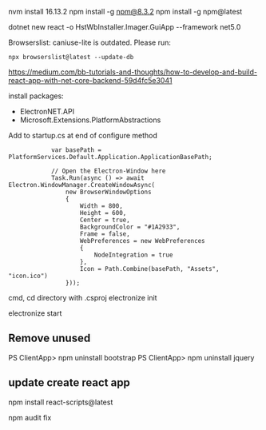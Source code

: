 ﻿nvm install 16.13.2
npm install -g npm@8.3.2
npm install -g npm@latest

dotnet new react -o HstWbInstaller.Imager.GuiApp --framework net5.0

Browserslist: caniuse-lite is outdated. Please run:
```
npx browserslist@latest --update-db
```

https://medium.com/bb-tutorials-and-thoughts/how-to-develop-and-build-react-app-with-net-core-backend-59d4fc5e3041

install packages:
- ElectronNET.API
- Microsoft.Extensions.PlatformAbstractions

Add to startup.cs at end of configure method
```
            var basePath = PlatformServices.Default.Application.ApplicationBasePath;

            // Open the Electron-Window here
            Task.Run(async () => await Electron.WindowManager.CreateWindowAsync(
                new BrowserWindowOptions
                {
                    Width = 800,
                    Height = 600,
                    Center = true,
                    BackgroundColor = "#1A2933",
                    Frame = false,
                    WebPreferences = new WebPreferences
                    {
                        NodeIntegration = true
                    },
                    Icon = Path.Combine(basePath, "Assets", "icon.ico")
                }));
```


cmd, cd directory with .csproj
electronize init

electronize start




## Remove unused

PS ClientApp> npm uninstall bootstrap
PS ClientApp> npm uninstall jquery


## update create react app

npm install react-scripts@latest

npm audit fix